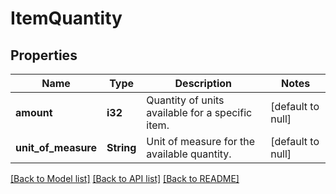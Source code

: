 # ItemQuantity

## Properties
Name | Type | Description | Notes
------------ | ------------- | ------------- | -------------
**amount** | **i32** | Quantity of units available for a specific item. | [default to null]
**unit_of_measure** | **String** | Unit of measure for the available quantity. | [default to null]

[[Back to Model list]](../README.md#documentation-for-models) [[Back to API list]](../README.md#documentation-for-api-endpoints) [[Back to README]](../README.md)


